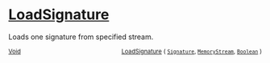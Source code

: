 # [LoadSignature](./SigComp13JapaneseLoader-100663918.md)

Loads one signature from specified stream.

<sub>[Void](https://docs.microsoft.com/en-us/dotnet/api/System.Void)</sub><img width=200/><sub>[LoadSignature](./SigComp13JapaneseLoader-100663918.md) ( [`Signature`](./../../Signature.md), [`MemoryStream`](https://docs.microsoft.com/en-us/dotnet/api/System.IO.MemoryStream), [`Boolean`](https://docs.microsoft.com/en-us/dotnet/api/System.Boolean) )</sub><br>


